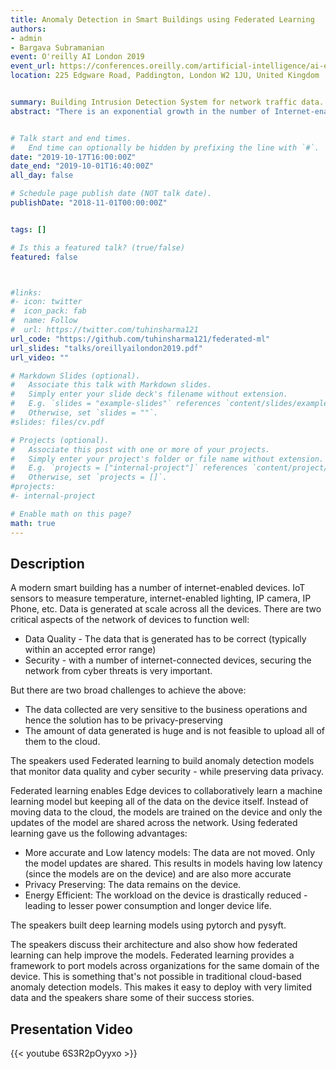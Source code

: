 ```yaml
---
title: Anomaly Detection in Smart Buildings using Federated Learning
authors:
- admin
- Bargava Subramanian
event: O'reilly AI London 2019
event_url: https://conferences.oreilly.com/artificial-intelligence/ai-eu/public/schedule/detail/78152
location: 225 Edgware Road, Paddington, London W2 1JU, United Kingdom


summary: Building Intrusion Detection System for network traffic data.
abstract: "There is an exponential growth in the number of Internet-enabled devices on modern smart buildings. In this talk, the speakers show how they built anomaly detection models using federated learning for a) data quality and b) cyber security. Federated learning is privacy-preserving and doesn't require data to be moved to the cloud."


# Talk start and end times.
#   End time can optionally be hidden by prefixing the line with `#`.
date: "2019-10-17T16:00:00Z"
date_end: "2019-10-01T16:40:00Z"
all_day: false

# Schedule page publish date (NOT talk date).
publishDate: "2018-11-01T00:00:00Z"


tags: []

# Is this a featured talk? (true/false)
featured: false



#links:
#- icon: twitter
#  icon_pack: fab
#  name: Follow
#  url: https://twitter.com/tuhinsharma121
url_code: "https://github.com/tuhinsharma121/federated-ml"
url_slides: "talks/oreillyailondon2019.pdf"
url_video: ""

# Markdown Slides (optional).
#   Associate this talk with Markdown slides.
#   Simply enter your slide deck's filename without extension.
#   E.g. `slides = "example-slides"` references `content/slides/example-slides.md`.
#   Otherwise, set `slides = ""`.
#slides: files/cv.pdf

# Projects (optional).
#   Associate this post with one or more of your projects.
#   Simply enter your project's folder or file name without extension.
#   E.g. `projects = ["internal-project"]` references `content/project/deep-learning/index.md`.
#   Otherwise, set `projects = []`.
#projects:
#- internal-project

# Enable math on this page?
math: true
---
```


<h2>Description</h2>


A modern smart building has a number of internet-enabled devices. IoT sensors to measure temperature, internet-enabled lighting, IP camera, IP Phone, etc. Data is generated at scale across all the devices. There are two critical aspects of the network of devices to function well:

- Data Quality - The data that is generated has to be correct (typically within an accepted error range)
- Security - with a number of internet-connected devices, securing the network from cyber threats is very important.

But there are two broad challenges to achieve the above:

- The data collected are very sensitive to the business operations and hence the solution has to be privacy-preserving
- The amount of data generated is huge and is not feasible to upload all of them to the cloud.

The speakers used Federated learning to build anomaly detection models that monitor data quality and cyber security - while preserving data privacy.

Federated learning enables Edge devices to collaboratively learn a machine learning model but keeping all of the data on the device itself. Instead of moving data to the cloud, the models are trained on the device and only the updates of the model are shared across the network. Using federated learning gave us the following advantages:

- More accurate and Low latency models: The data are not moved. Only the model updates are shared. This results in models having low latency (since the models are on the device) and are also more accurate
- Privacy Preserving: The data remains on the device.
- Energy Efficient: The workload on the device is drastically reduced - leading to lesser power consumption and longer device life.

The speakers built deep learning models using pytorch and pysyft.

The speakers discuss their architecture and also show how federated learning can help improve the models. Federated learning provides a framework to port models across organizations for the same domain of the device. This is something that's not possible in traditional cloud-based anomaly detection models. This makes it easy to deploy with very limited data and the speakers share some of their success stories.

<h2>Presentation Video</h2>

{{< youtube 6S3R2pOyyxo >}}